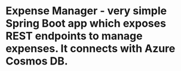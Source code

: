 # Expense Manager - very simple Spring Boot app which exposes REST endpoints to manage expenses. It connects with Azure Cosmos DB.
